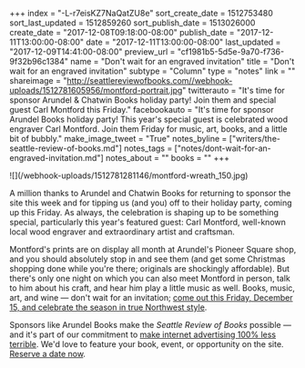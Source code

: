+++
index = "-L-r7eisKZ7NaQatZU8e"
sort_create_date = 1512753480
sort_last_updated = 1512859260
sort_publish_date = 1513026000
create_date = "2017-12-08T09:18:00-08:00"
publish_date = "2017-12-11T13:00:00-08:00"
date = "2017-12-11T13:00:00-08:00"
last_updated = "2017-12-09T14:41:00-08:00"
preview_url = "cf1981b5-5d5e-9a70-f736-9f32b96c1384"
name = "Don't wait for an engraved invitation"
title = "Don't wait for an engraved invitation"
subtype = "Column"
type = "notes"
link = ""
shareimage = "http://seattlereviewofbooks.com//webhook-uploads/1512781605956/montford-portrait.jpg"
twitterauto = "It's time for sponsor Arundel & Chatwin Books holiday party! Join them and special guest Carl Montford this Friday."
facebookauto = "It's time for sponsor Arundel Books holiday party! This year's special guest is celebrated wood engraver Carl Montford. Join them Friday for music, art, books, and a little bit of bubbly."
make_image_tweet = "True"
notes_byline = ["writers/the-seattle-review-of-books.md"]
notes_tags = ["notes/dont-wait-for-an-engraved-invitation.md"]
notes_about = ""
books = ""
+++
<p class="image-left">![](/webhook-uploads/1512781281146/montford-wreath_150.jpg)</p>
A million thanks to Arundel and Chatwin Books for returning to sponsor the site this week and for tipping us (and you) off to their holiday party, coming up this Friday. As always, the celebration is shaping up to be something special, particularly this year's featured guest: Carl Montford, well-known local wood engraver and extraordinary artist and craftsman.

Montford's prints are on display all month at Arundel's Pioneer Square shop, and you should absolutely stop in and see them (and get some Christmas shopping done while you're there; originals are shockingly affordable). But there's only one night on which you can also meet Montford in person, talk to him about his craft, and hear him play a little music as well. Books, music, art, and wine — don't wait for an invitation; [come out this Friday, December 15, and celebrate the season in true Northwest style](http://www.seattlereviewofbooks.com/sponsorships/).
 
Sponsors like Arundel Books make the *Seattle Review of Books* possible — and it's part of our commitment to [make internet advertising 100% less terrible](http://www.seattlereviewofbooks.com/notes/2015/08/05/help-us-make-internet-advertisements-100-percent-less-terrible/). We'd love to feature your book, event, or opportunity on the site. [Reserve a date now](http://www.seattlereviewofbooks.com/sponsor/book/).